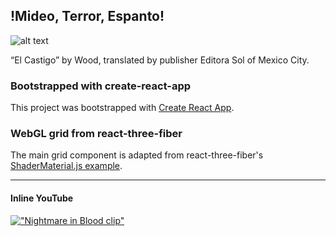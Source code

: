 [meta]: https://s3.amazonaws.com/metaguru/social/miedo-meta.jpg

## !Mideo, Terror, Espanto!

![alt text][meta]

“El Castigo” by Wood, translated by publisher Editora Sol of Mexico City.

### Bootstrapped with create-react-app

This project was bootstrapped with [Create React App](https://github.com/facebook/create-react-app).

### WebGL grid from react-three-fiber

The main grid component is adapted from react-three-fiber's [ShaderMaterial.js example](https://github.com/drcmda/react-three-fiber/blob/master/examples/components/ShaderMaterial.js).

____


#### Inline YouTube

[!["Nightmare in Blood clip"](http://img.youtube.com/vi/ucQ5fMhqyaQ/0.jpg)](http://www.youtube.com/watch?v=ucQ5fMhqyaQ)
